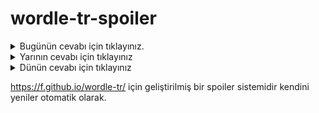 # wordle-tr-spoiler

<details>
  <summary>Bugünün cevabı için tıklayınız.</summary>
  <br>
    <b> şeker </b>
</details>

<details>
  <summary>Yarının cevabı için tıklayınız</summary>
  <br>
   <b> çerçi </b>
</details>

<details>
  <summary>Dünün cevabı için tıklayınız </summary>
  <br>
  <b> tuval </b>
</details>

https://f.github.io/wordle-tr/ için geliştirilmiş bir spoiler sistemidir kendini yeniler otomatik olarak.

